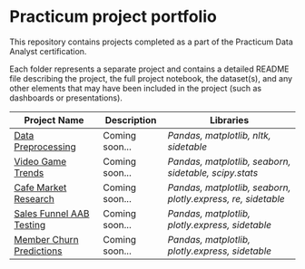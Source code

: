 # Practicum project portfolio

This repository contains projects completed as a part of the Practicum Data Analyst certification.

Each folder represents a separate project and contains a detailed README file describing the project, the full project notebook, the dataset(s), and any other elements that may have been included in the project (such as dashboards or presentations).


| Project Name | Description | Libraries |
|---|---|---|
|[Data Preprocessing](https://github.com/shirarua/practicum-projects/tree/main/preprocessing-project) | Coming soon... | *Pandas, matplotlib, nltk, sidetable*|
|[Video Game Trends](https://github.com/shirarua/practicum-projects/tree/main/videogame_sales_trends)| Coming soon... | *Pandas, matplotlib, seaborn, sidetable, scipy.stats*|
|[Cafe Market Research](https://github.com/shirarua/practicum-projects/tree/main/market_research)| Coming soon... |*Pandas, matplotlib, seaborn, plotly.express, re, sidetable*|
|[Sales Funnel AAB Testing](https://github.com/shirarua/practicum-projects/tree/main/sales_funnel_AAB)|Coming soon... |*Pandas, matplotlib, plotly.express, sidetable*|
|[Member Churn Predictions](https://github.com/shirarua/practicum-projects/tree/main/churn_predictions)|Coming soon... |*Pandas, matplotlib, plotly.express, sidetable*|
